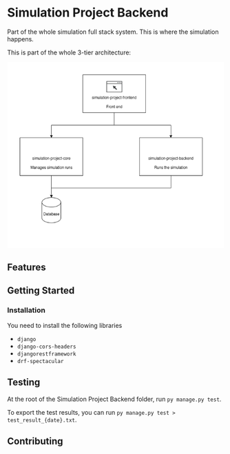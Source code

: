 # Simulation Project Backend

Part of the whole simulation full stack system. This is where the simulation happens.  

This is part of the whole 3-tier architecture: 

![](public/Summary_Architecture.png)

## Features

## Getting Started

### Installation
You need to install the following libraries
* `django`
* `django-cors-headers`
* `djangorestframework`
* `drf-spectacular`

## Testing
At the root of the Simulation Project Backend folder, run `py manage.py test`. 

To export the test results, you can run `py manage.py test > test_result_{date}.txt`. 

## Contributing
